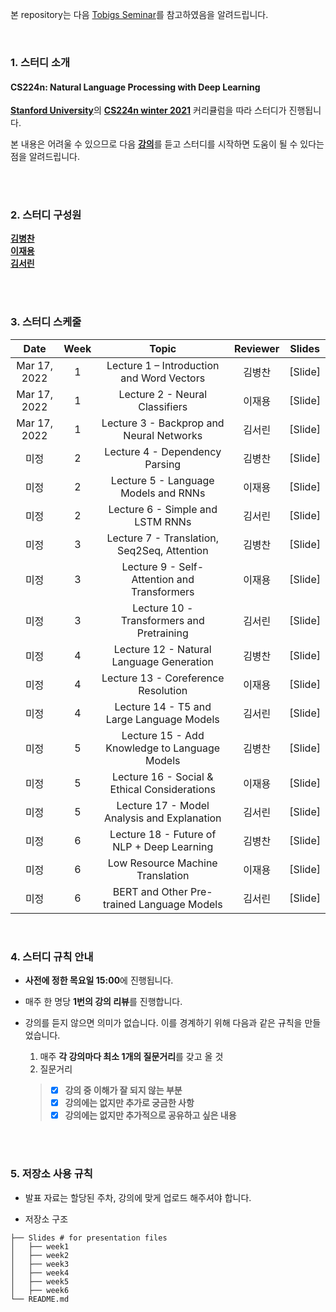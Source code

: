 본 repository는 다음 [Tobigs Seminar](https://github.com/Tobigs-team/Text-Seminar-1314)를 참고하였음을 알려드립니다.
<br/>

<br>


### 1. 스터디 소개

#### CS224n: Natural Language Processing with Deep Learning
[**Stanford University**](https://web.stanford.edu/class/cs224n/index.html)의 [**CS224n winter 2021**](https://www.youtube.com/watch?v=rmVRLeJRkl4&list=PLoROMvodv4rOSH4v6133s9LFPRHjEmbmJ) 커리큘럼을 따라 스터디가 진행됩니다.  

본 내용은 어려울 수 있으므로 다음 [**강의**](https://www.boostcourse.org/ai331)를 듣고 스터디를 시작하면 도움이 될 수 있다는 점을 알려드립니다.  
<br/>

<br>

### 2. 스터디 구성원

[**김병찬**](https://github.com/Vaycold)  
[**이재용**](https://github.com/jaeyonggy)  
[**김서린**](https://github.com/Seorin-Kim)  
<br/>

<br>

### 3. 스터디 스케줄

|       Date       | Week | Topic | Reviewer | Slides |
|:----------------:|:------:|:----------------------------------------:|:----------:|:------:|
| Mar 17, 2022 | 1 | Lecture 1 – Introduction and Word Vectors | 김병찬 | [Slide]
| Mar 17, 2022 | 1 | Lecture 2 - Neural Classifiers | 이재용 | [Slide]
| Mar 17, 2022 | 1 | Lecture 3 - Backprop and Neural Networks | 김서린 | [Slide]
| 미정 | 2 | Lecture 4 - Dependency Parsing | 김병찬 | [Slide]
| 미정 | 2 | Lecture 5 - Language Models and RNNs | 이재용 | [Slide]
| 미정 | 2 | Lecture 6 - Simple and LSTM RNNs | 김서린 | [Slide]
| 미정 | 3 | Lecture 7 - Translation, Seq2Seq, Attention | 김병찬 | [Slide]
| 미정 | 3 | Lecture 9 - Self- Attention and Transformers | 이재용 | [Slide]
| 미정 | 3 | Lecture 10 - Transformers and Pretraining | 김서린 | [Slide]
| 미정 | 4 | Lecture 12 - Natural Language Generation | 김병찬 | [Slide]
| 미정 | 4 | Lecture 13 - Coreference Resolution | 이재용 | [Slide]
| 미정 | 4 | Lecture 14 - T5 and Large Language Models | 김서린 | [Slide]
| 미정 | 5 | Lecture 15 - Add Knowledge to Language Models| 김병찬 | [Slide]
| 미정 | 5 | Lecture 16 - Social & Ethical Considerations | 이재용 | [Slide]
| 미정 | 5 | Lecture 17 - Model Analysis and Explanation | 김서린 | [Slide]
| 미정 | 6 | Lecture 18 - Future of NLP + Deep Learning | 김병찬 | [Slide]
| 미정 | 6 | Low Resource Machine Translation | 이재용 | [Slide]
| 미정 | 6 | BERT and Other Pre-trained Language Models | 김서린 | [Slide]
<br>

### 4. 스터디 규칙 안내

- **사전에 정한 목요일 15:00**에 진행됩니다.

- 매주 한 명당 **1번의 강의 리뷰**를 진행합니다.  

- 강의를 듣지 않으면 의미가 없습니다. 이를 경계하기 위해 다음과 같은 규칙을 만들었습니다. 
    1. 매주 **각 강의마다 최소 1개의 질문거리**를 갖고 올 것
    2. 질문거리          
     >- [x] **강의 중 이해가 잘 되지 않는 부분**
     >- [x] **강의에는 없지만 추가로 궁금한 사항**
     >- [x] **강의에는 없지만 추가적으로 공유하고 싶은 내용**
<br/>

<br>

### 5. 저장소 사용 규칙

  - 발표 자료는 할당된 주차, 강의에 맞게 업로드 해주셔야 합니다.


- 저장소 구조

```
├── Slides # for presentation files
│   ├── week1
│   ├── week2
│   ├── week3
│   ├── week4
│   ├── week5
│   ├── week6
└── README.md
```
